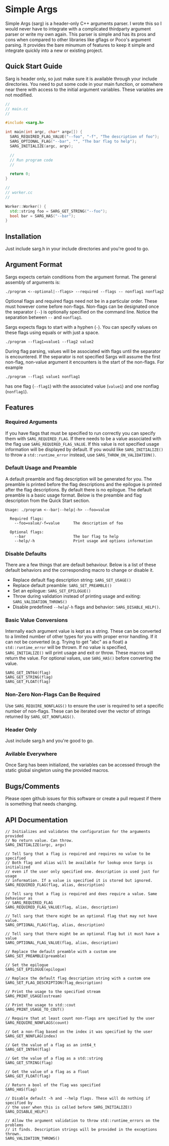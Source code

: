 # Simple Args

Simple Args (sarg) is a header-only C++ arguments parser. I wrote this so I would never have to integrate with a complicated thirdparty argument parser or write my own again. This parser is simple and has its pros and cons when compared to other libraries like gflags or Poco's argument parsing. It provides the bare minumum of features to keep it simple and integrate quickly into a new or existing project.

## Quick Start Guide

Sarg is header only, so just make sure it is available through your include directories. You need to put some code in your main function, or somwhere near there with access to the initial argument variables. These variables are not modified.

```cpp
//
// main.cc
//

#include <sarg.h>

int main(int argc, char* argv[]) {
  SARG_REQUIRED_FLAG_VALUE("--foo", "-f", "The description of foo");
  SARG_OPTIONAL_FLAG("--bar", "", "The bar flag to help");
  SARG_INITIALIZE(argc, argv);

  //
  // Run program code
  //

  return 0;
}
```

```cpp
//
// worker.cc
//

Worker::Worker() {
  std::string foo = SARG_GET_STRING("--foo");
  bool bar = SARG_HAS("--bar");
}
```

## Installation

Just include sarg.h in your include directories and you're good to go.

## Argument Format

Sargs expects certain conditions from the argument format. The general assembly of arguments is:

```./program <--optional|--flags> --required --flags -- nonflag1 nonflag2```

Optional flags and required flags need not be in a particular order. These must however come before non-flags. Non-flags can be designated once the separator (```--```) is optionally specified on the command line. Notice the separation between ```--``` and ```nonflag1```.

Sargs expects flags to start with a hyphen (```-```). You can specify values on these flags using equals or with just a space.

```./program --flag1=value1 --flag2 value2```

During flag parsing, values will be associated with flags until the separator is encountered. If the separator is not specified Sargs will assume the first non-flag, non-value argument it encounters is the start of the non-flags. For example

```./program --flag1 value1 nonflag1```

has one flag (```--flag1```) with the associated value (```value1```) and one nonflag (```nonflag1```).

## Features

### Required Arguments

If you have flags that must be specified to run correctly you can specify them with ```SARG_REQUIRED_FLAG```. If there needs to be a value associated with the flag use ```SARG_REQUIRED_FLAG_VALUE```. If this value is not specified usage information will be displayed by default. If you would like ```SARG_INITIALIZE()``` to throw a ```std::runtime_error``` instead, use ```SARG_THROW_ON_VALIDATION()```.

### Default Usage and Preamble

A default preamble and flag description will be generated for you. The preamble is printed before the flag descriptions and the epilogue is printed after the flag descriptions. By default there is no epilogue. The default preamble is a basic usage format. Below is the preamble and flag description from the Quick Start section.

```
Usage: ./program <--bar|--help|-h> --foo=value

  Required flags:
    --foo=value/-f=value      The description of foo

  Optional flags:
    --bar                     The bar flag to help
    --help/-h                 Print usage and options information
```

### Disable Defaults

There are a few things that are default behaviour. Below is a list of these default behaviors and the corresponding macro to change or disable it.

- Replace default flag description string: ```SARG_SET_USAGE()```
- Replace default preamble: ```SARG_SET_PREAMBLE()```
- Set an epilogue: ```SARG_SET_EPILOGUE()```
- Throw during validation instead of printing usage and exiting: ```SARG_VALIDATION_THROWS()```
- Disable predefined ```--help```/```-h``` flags and behavior: ```SARG_DISABLE_HELP()```.

### Basic Value Conversions

Internally each argument value is kept as a string. These can be converted to a limited number of other types for you with proper error handling. If it can not be converted (e.g. Trying to get "abc" as a float) a ```std::runtime_error``` will be thrown. If no value is specified, ```SARG_INITIALIZE()``` will print usage and exit or throw. These macros will return the value. For optional values, use ```SARG_HAS()``` before converting the value.

```
SARG_GET_INT64(flag)
SARG_GET_STRING(flag)
SARG_GET_FLOAT(flag)
```

### Non-Zero Non-Flags Can Be Required

Use ```SARG_REQUIRE_NONFLAGS()``` to ensure the user is required to set a specific number of non-flags. These can be iterated over the vector of strings returned by ```SARG_GET_NONFLAGS()```.

### Header Only

Just include sarg.h and you're good to go.

### Avilable Everywhere

Once Sarg has been initialized, the variables can be accessed through the static global singleton using the provided macros.

## Bugs/Comments

Please open github issues for this software or create a pull request if there is something that needs changing.

## API Documentation

```
// Initializes and validates the configuration for the arguments provided
// No return value. Can throw.
SARG_INITIALIZE(argc, argv)

// Tell Sarg that a flag is required and requires no value to be specified
// Both flag and alias will be available for lookup once Sargs is initialized
// even if the user only specified one. description is used just for usage
// information. If a value is specified it is stored but ignored.
SARG_REQUIRED_FLAG(flag, alias, description)

// Tell sarg that a flag is required and does require a value. Same behaviour as
// SARG_REQUIRED_FLAG
SARG_REQUIRED_FLAG_VALUE(flag, alias, description)

// Tell sarg that there might be an optional flag that may not have value.
SARG_OPTIONAL_FLAG(flag, alias, description)

// Tell sarg that there might be an optional flag but it must have a value
SARG_OPTIONAL_FLAG_VALUE(flag, alias, description)

// Replace the default preamble with a custom one
SARG_SET_PREAMBLE(preamble)

// Set the epilogue
SARG_SET_EPILOGUE(epilogue)

// Replace the default flag description string with a custom one
SARG_SET_FLAG_DESCRIPTION(flag_description)

// Print the usage to the specified stream
SARG_PRINT_USAGE(ostream)

// Print the usage to std::cout
SARG_PRINT_USAGE_TO_COUT()

// Require that at least count non-flags are specified by the user
SARG_REQUIRE_NONFLAGS(count)

// Get a non-flag based on the index it was specified by the user
SARG_GET_NONFLAG(index)

// Get the value of a flag as an int64_t
SARG_GET_INT64(flag)

// Get the value of a flag as a std::string
SARG_GET_STRING(flag)

// Get the value of a flag as a float
SARG_GET_FLOAT(flag)

// Return a bool of the flag was specified
SARG_HAS(flag)

// Disable default -h and --help flags. These will do nothing if specified by
// the user when this is called before SARG_INITIALIZE()
SARG_DISABLE_HELP()

// Allow the argument validation to throw std::runtime_errors on the problems
// it finds. Description strings will be provided in the exceptions thrown.
SARG_VALIDATION_THROWS()
```
